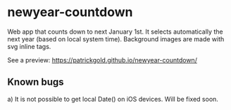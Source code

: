 # newyear-countdown

Web app that counts down to next January 1st. It selects automatically the next year (based on local system time). Background images are made with svg inline tags.

See a preview: https://patrickgold.github.io/newyear-countdown/

## Known bugs
a) It is not possible to get local Date() on iOS devices. Will be fixed soon.

